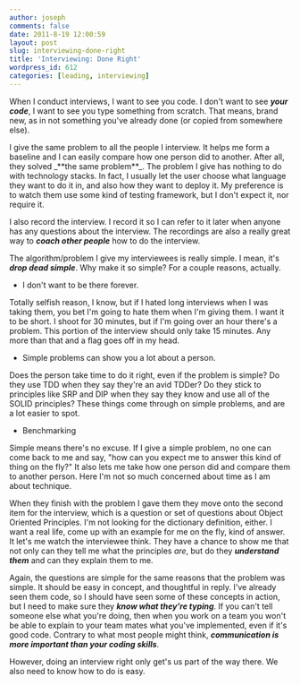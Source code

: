 ```yaml
---
author: joseph
comments: false
date: 2011-8-19 12:00:59
layout: post
slug: interviewing-done-right
title: 'Interviewing: Done Right'
wordpress_id: 612
categories: [leading, interviewing]
---
```


When I conduct interviews, I want to see you code. I don't want to see _**your code**_, I want to see you type something from scratch. That means, brand new, as in not something you've already done (or copied from somewhere else).

<!-- more -->I give the same problem to all the people I interview. It helps me form a baseline and I can easily compare how one person did to another. After all, they solved _**the same problem**_. The problem I give has nothing to do with technology stacks. In fact, I usually let the user choose what language they want to do it in, and also how they want to deploy it. My preference is to watch them use some kind of testing framework, but I don't expect it, nor require it.

I also record the interview. I record it so I can refer to it later when anyone has any questions about the interview. The recordings are also a really great way to _**coach other people**_ how to do the interview.

The algorithm/problem I give my interviewees is really simple. I mean, it's _**drop dead simple**_. Why make it so simple? For a couple reasons, actually.
	
  * I don't want to be there forever.

Totally selfish reason, I know, but if I hated long interviews when I was taking them, you bet I'm going to hate them when I'm giving them. I want it to be short. I shoot for 30 minutes, but if I'm going over an hour there's a problem. This portion of the interview should only take 15 minutes. Any more than that and a flag goes off in my head.
	
  * Simple problems can show you a lot about a person.

Does the person take time to do it right, even if the problem is simple? Do they use TDD when they say they're an avid TDDer? Do they stick to principles like SRP and DIP when they say they know and use all of the SOLID principles? These things come through on simple problems, and are a lot easier to spot.
	
  * Benchmarking

Simple means there's no excuse. If I give a simple problem, no one can come back to me and say, "how can you expect me to answer this kind of thing on the fly?" It also lets me take how one person did and compare them to another person. Here I'm not so much concerned about time as I am about technique.

When they finish with the problem I gave them they move onto the second item for the interview, which is a question or set of questions about Object Oriented Principles. I'm not looking for the dictionary definition, either. I want a real life, come up with an example for me on the fly, kind of answer. It let's me watch the interviewee think. They have a chance to show me that not only can they tell me what the principles _are_, but do they _**understand them**_ and can they explain them to me.

Again, the questions are simple for the same reasons that the problem was simple. It should be easy in concept, and thoughtful in reply. I've already seen them code, so I should have seen some of these concepts in action, but I need to make sure they _**know what they're typing**_. If you can't tell someone else what you're doing, then when you work on a team you won't be able to explain to your team mates what you've implemented, even if it's good code. Contrary to what most people might think, _**communication is more important than your coding skills**_.

However, doing an interview right only get's us part of the way there. We also need to know how to do is easy.

